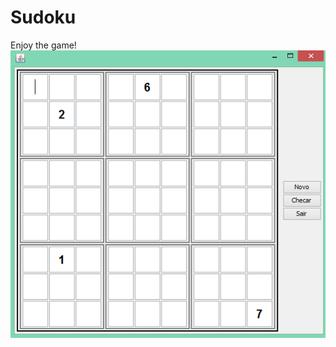 # Sudoku
Enjoy the game!
![alt text](https://github.com/TheMagicFingers/Sudoku/blob/master/Captura.PNG)
